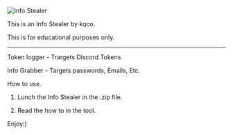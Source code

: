 

![Info Stealer](https://github.com/user-attachments/assets/d20e479d-b019-4c81-aa56-c80d113faaed)









This is an Info Stealer by kqco.

This is for educational purposes only.


----------------------------------------------------------------------------------
Token logger - Trargets Discord Tokens.

Info Grabber - Targets passwords, Emails, Etc.



How to use.

1) Lunch the Info Stealer in the .zip file.

2) Read the how to in the tool.




Enjoy:)
